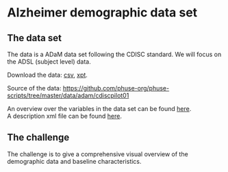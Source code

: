 # Alzheimer demographic data set

## The data set

The data is a ADaM data set following the CDISC standard. We will focus on the ADSL (subject level) data.

Download the data: [csv](adsl.csv), [xpt](adsl.xpt).

Source of the data: https://github.com/phuse-org/phuse-scripts/tree/master/data/adam/cdiscpilot01

An overview over the variables in the data set can be found [here](data_description.pdf).  
A description xml file can be found [here](define.xml).

## The challenge

The challenge is to give a comprehensive visual overview of the demographic data and baseline characteristics.